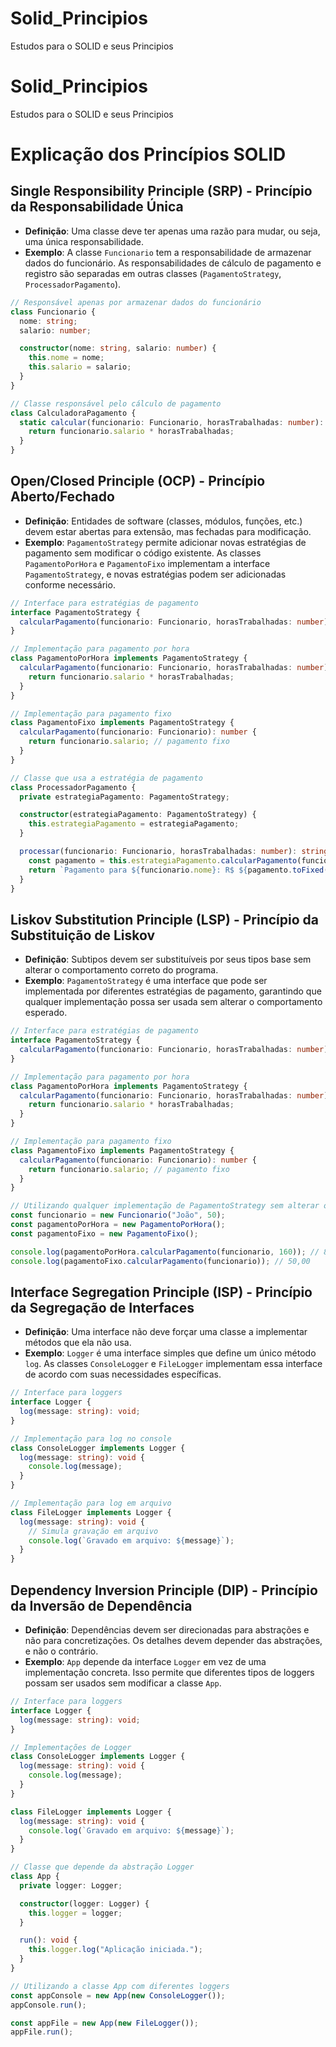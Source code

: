 # Solid_Principios
Estudos para o SOLID e seus Principios

# Solid_Principios
Estudos para o SOLID e seus Principios

# Explicação dos Princípios SOLID

## Single Responsibility Principle (SRP) - Princípio da Responsabilidade Única

- **Definição**: Uma classe deve ter apenas uma razão para mudar, ou seja, uma única responsabilidade.
- **Exemplo**: A classe `Funcionario` tem a responsabilidade de armazenar dados do funcionário. As responsabilidades de cálculo de pagamento e registro são separadas em outras classes (`PagamentoStrategy`, `ProcessadorPagamento`).

```typescript
// Responsável apenas por armazenar dados do funcionário
class Funcionario {
  nome: string;
  salario: number;

  constructor(nome: string, salario: number) {
    this.nome = nome;
    this.salario = salario;
  }
}

// Classe responsável pelo cálculo de pagamento
class CalculadoraPagamento {
  static calcular(funcionario: Funcionario, horasTrabalhadas: number): number {
    return funcionario.salario * horasTrabalhadas;
  }
}
```
## Open/Closed Principle (OCP) - Princípio Aberto/Fechado

- **Definição**: Entidades de software (classes, módulos, funções, etc.) devem estar abertas para extensão, mas fechadas para modificação.
- **Exemplo**: `PagamentoStrategy` permite adicionar novas estratégias de pagamento sem modificar o código existente. As classes `PagamentoPorHora` e `PagamentoFixo` implementam a interface `PagamentoStrategy`, e novas estratégias podem ser adicionadas conforme necessário.
```typescript
// Interface para estratégias de pagamento
interface PagamentoStrategy {
  calcularPagamento(funcionario: Funcionario, horasTrabalhadas: number): number;
}

// Implementação para pagamento por hora
class PagamentoPorHora implements PagamentoStrategy {
  calcularPagamento(funcionario: Funcionario, horasTrabalhadas: number): number {
    return funcionario.salario * horasTrabalhadas;
  }
}

// Implementação para pagamento fixo
class PagamentoFixo implements PagamentoStrategy {
  calcularPagamento(funcionario: Funcionario): number {
    return funcionario.salario; // pagamento fixo
  }
}

// Classe que usa a estratégia de pagamento
class ProcessadorPagamento {
  private estrategiaPagamento: PagamentoStrategy;

  constructor(estrategiaPagamento: PagamentoStrategy) {
    this.estrategiaPagamento = estrategiaPagamento;
  }

  processar(funcionario: Funcionario, horasTrabalhadas: number): string {
    const pagamento = this.estrategiaPagamento.calcularPagamento(funcionario, horasTrabalhadas);
    return `Pagamento para ${funcionario.nome}: R$ ${pagamento.toFixed(2).replace('.', ',')}`;
  }
}

```

## Liskov Substitution Principle (LSP) - Princípio da Substituição de Liskov

- **Definição**: Subtipos devem ser substituíveis por seus tipos base sem alterar o comportamento correto do programa.
- **Exemplo**: `PagamentoStrategy` é uma interface que pode ser implementada por diferentes estratégias de pagamento, garantindo que qualquer implementação possa ser usada sem alterar o comportamento esperado.
```typescript
// Interface para estratégias de pagamento
interface PagamentoStrategy {
  calcularPagamento(funcionario: Funcionario, horasTrabalhadas: number): number;
}

// Implementação para pagamento por hora
class PagamentoPorHora implements PagamentoStrategy {
  calcularPagamento(funcionario: Funcionario, horasTrabalhadas: number): number {
    return funcionario.salario * horasTrabalhadas;
  }
}

// Implementação para pagamento fixo
class PagamentoFixo implements PagamentoStrategy {
  calcularPagamento(funcionario: Funcionario): number {
    return funcionario.salario; // pagamento fixo
  }
}

// Utilizando qualquer implementação de PagamentoStrategy sem alterar o comportamento
const funcionario = new Funcionario("João", 50);
const pagamentoPorHora = new PagamentoPorHora();
const pagamentoFixo = new PagamentoFixo();

console.log(pagamentoPorHora.calcularPagamento(funcionario, 160)); // 8000,00
console.log(pagamentoFixo.calcularPagamento(funcionario)); // 50,00


```

## Interface Segregation Principle (ISP) - Princípio da Segregação de Interfaces

- **Definição**: Uma interface não deve forçar uma classe a implementar métodos que ela não usa.
- **Exemplo**: `Logger` é uma interface simples que define um único método `log`. As classes `ConsoleLogger` e `FileLogger` implementam essa interface de acordo com suas necessidades específicas.
```typescript
// Interface para loggers
interface Logger {
  log(message: string): void;
}

// Implementação para log no console
class ConsoleLogger implements Logger {
  log(message: string): void {
    console.log(message);
  }
}

// Implementação para log em arquivo
class FileLogger implements Logger {
  log(message: string): void {
    // Simula gravação em arquivo
    console.log(`Gravado em arquivo: ${message}`);
  }
}

```
## Dependency Inversion Principle (DIP) - Princípio da Inversão de Dependência

- **Definição**: Dependências devem ser direcionadas para abstrações e não para concretizações. Os detalhes devem depender das abstrações, e não o contrário.
- **Exemplo**: `App` depende da interface `Logger` em vez de uma implementação concreta. Isso permite que diferentes tipos de loggers possam ser usados sem modificar a classe `App`.

```typescript
// Interface para loggers
interface Logger {
  log(message: string): void;
}

// Implementações de Logger
class ConsoleLogger implements Logger {
  log(message: string): void {
    console.log(message);
  }
}

class FileLogger implements Logger {
  log(message: string): void {
    console.log(`Gravado em arquivo: ${message}`);
  }
}

// Classe que depende da abstração Logger
class App {
  private logger: Logger;

  constructor(logger: Logger) {
    this.logger = logger;
  }

  run(): void {
    this.logger.log("Aplicação iniciada.");
  }
}

// Utilizando a classe App com diferentes loggers
const appConsole = new App(new ConsoleLogger());
appConsole.run();

const appFile = new App(new FileLogger());
appFile.run();

```